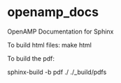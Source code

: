 # openamp_docs
OpenAMP Documentation for Sphinx

To build html files:
make html

To build the pdf:

sphinx-build -b pdf ./ ./_build/pdfs
